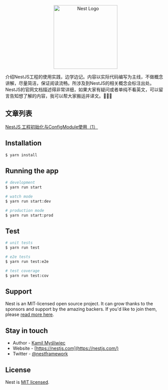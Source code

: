 <p align="center">
  <a href="http://nestjs.com/" target="blank"><img src="https://nestjs.com/img/logo-small.svg" width="200" alt="Nest Logo" /></a>
</p>

[circleci-image]: https://img.shields.io/circleci/build/github/nestjs/nest/master?token=abc123def456
[circleci-url]: https://circleci.com/gh/nestjs/nest

 
  <!--[![Backers on Open Collective](https://opencollective.com/nest/backers/badge.svg)](https://opencollective.com/nest#backer)
  [![Sponsors on Open Collective](https://opencollective.com/nest/sponsors/badge.svg)](https://opencollective.com/nest#sponsor)-->


介绍NestJS工程的使用实践，边学边记。内容以实际代码编写为主线，不做概念讲解，尽量简洁，保证阅读流畅。所涉及到NestJS的相关概念会标注出处。NestJS的官网文档描述得非常详细，如果大家有疑问或者单纯不看英文，可以留言告知想了解的内容，我可以帮大家搬运并译文。🌝🤓😉
## 文章列表
[NestJS 工程初始化与ConfigModule使用（1）](https://juejin.cn/post/7249604020876656699)


## Installation

```bash
$ yarn install
```

## Running the app

```bash
# development
$ yarn run start

# watch mode
$ yarn run start:dev

# production mode
$ yarn run start:prod
```

## Test

```bash
# unit tests
$ yarn run test

# e2e tests
$ yarn run test:e2e

# test coverage
$ yarn run test:cov
```

## Support

Nest is an MIT-licensed open source project. It can grow thanks to the sponsors and support by the amazing backers. If you'd like to join them, please [read more here](https://docs.nestjs.com/support).

## Stay in touch

- Author - [Kamil Myśliwiec](https://kamilmysliwiec.com)
- Website - [https://nestjs.com](https://nestjs.com/)
- Twitter - [@nestframework](https://twitter.com/nestframework)

## License

Nest is [MIT licensed](LICENSE).
